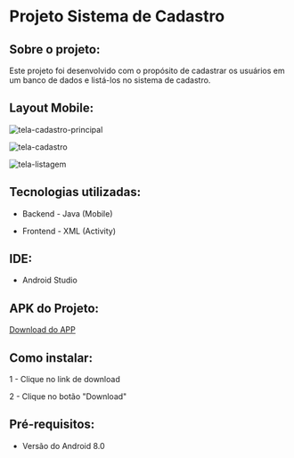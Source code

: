 # Projeto Sistema de Cadastro

## Sobre o projeto:

Este projeto foi desenvolvido com o propósito de cadastrar os usuários em um banco de dados e listá-los no sistema de cadastro.

## Layout Mobile:

![tela-cadastro-principal](https://github.com/fabio-solbego/SistemaCadastro/assets/83030668/5d7ed3c9-0bc0-4d61-a4da-346f4c5bd7b3)


![tela-cadastro](https://github.com/fabio-solbego/SistemaCadastro/assets/83030668/602559fd-0b18-45cf-9624-77e601499701)


![tela-listagem](https://github.com/fabio-solbego/SistemaCadastro/assets/83030668/b471636a-2eb8-4970-97d1-21dcf79f491f)


## Tecnologias utilizadas:

- Backend - Java (Mobile)

- Frontend - XML (Activity)

## IDE:  

- Android Studio

## APK do Projeto:

<a href="https://drive.google.com/file/d/14p3xYB-lItokYDuRLF8M9lkqO1vTxAPA/view?usp=sharing">Download do APP </a>

## Como instalar:

1 - Clique no link de download

2 - Clique no botão "Download"

## Pré-requisitos:

- Versão do Android 8.0

